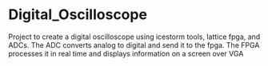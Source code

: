 # Digital_Oscilloscope
Project to create a digital oscilloscope using icestorm tools, lattice fpga, and ADCs. The ADC converts analog to digital and send it to the fpga. The FPGA processes it in real time and displays information on a screen over VGA
